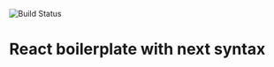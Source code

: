 ![Build Status](https://circleci.com/gh/ToanNG/react-next-boilerplate.png?circle-token=fdb38048104bfc0f909d4147140d3266be440bd2)
# React boilerplate with next syntax
